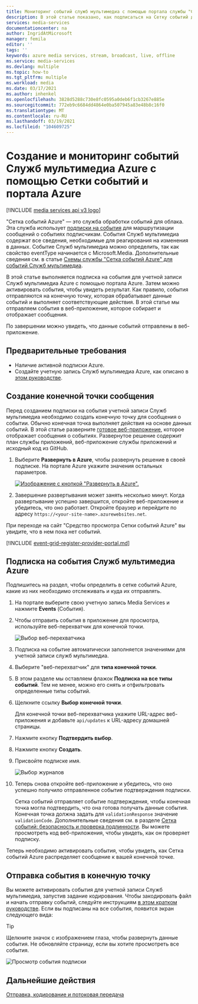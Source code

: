 ```yaml
---
title: Мониторинг событий служб мультимедиа с помощью портала службы "Сетка событий"
description: В этой статье показано, как подписаться на Сетку событий для отслеживания событий Служб мультимедиа Azure.
services: media-services
documentationcenter: na
author: IngridAtMicrosoft
manager: femila
editor: ''
tags: ''
keywords: azure media services, stream, broadcast, live, offline
ms.service: media-services
ms.devlang: multiple
ms.topic: how-to
ms.tgt_pltfrm: multiple
ms.workload: media
ms.date: 03/17/2021
ms.author: inhenkel
ms.openlocfilehash: 3828d5288c730e8fc0595a0deb6f1cb3267e885e
ms.sourcegitcommit: 772eb9c6684dd4864e0ba507945a83e48b8c16f0
ms.translationtype: MT
ms.contentlocale: ru-RU
ms.lasthandoff: 03/19/2021
ms.locfileid: "104609725"
---
```

# <a name="create-and-monitor-media-services-events-with-event-grid-using-the-azure-portal"></a>Создание и мониторинг событий Служб мультимедиа Azure с помощью Сетки событий и портала Azure

[!INCLUDE [media services api v3 logo](../includes/v3-hr.md)]

"Сетка событий Azure" — это служба обработки событий для облака. Эта служба использует [подписки на события](../../../event-grid/concepts.md#event-subscriptions) для маршрутизации сообщений о событиях подписчикам. События Служб мультимедиа содержат все сведения, необходимые для реагирования на изменения в данных. Событие Служб мультимедиа можно определить, так как свойство eventType начинается с Microsoft.Media. Дополнительные сведения см. в статье [Схемы службы "Сетка событий Azure" для событий Служб мультимедиа](media-services-event-schemas.md).

В этой статье выполняется подписка на события для учетной записи Служб мультимедиа Azure с помощью портала Azure. Затем можно активировать события, чтобы увидеть результат. Как правило, события отправляются на конечную точку, которая обрабатывает данные событий и выполняет соответствующие действия. В этой статье мы отправляем события в веб-приложение, которое собирает и отображает сообщения.

По завершении можно увидеть, что данные событий отправлены в веб-приложение.

## <a name="prerequisites"></a>Предварительные требования 

* Наличие активной подписки Azure.
* Создайте учетную запись Служб мультимедиа Azure, как описано в [этом руководстве](../create-account-howto.md).

## <a name="create-a-message-endpoint"></a>Создание конечной точки сообщения

Перед созданием подписки на события учетной записи Служб мультимедиа необходимо создать конечную точку для сообщения о событии. Обычно конечная точка выполняет действия на основе данных событий. В этой статье разверните [готовое веб-приложение](https://github.com/Azure-Samples/azure-event-grid-viewer), которое отображает сообщения о событиях. Развернутое решение содержит план службы приложений, веб-приложение службы приложений и исходный код из GitHub.

1. Выберите **Развернуть в Azure**, чтобы развернуть решение в своей подписке. На портале Azure укажите значения остальных параметров.

   [![Изображение с кнопкой "Развернуть в Azure".](https://azuredeploy.net/deploybutton.png)](https://portal.azure.com/#create/Microsoft.Template/uri/https%3A%2F%2Fraw.githubusercontent.com%2FAzure-Samples%2Fazure-event-grid-viewer%2Fmaster%2Fazuredeploy.json)

1. Завершение развертывания может занять несколько минут. Когда развертывание успешно завершится, откройте веб-приложение и убедитесь, что оно работает. Откройте браузер и перейдите по адресу `https://<your-site-name>.azurewebsites.net`.

При переходе на сайт "Средство просмотра Сетки событий Azure" вы увидите, что в нем пока нет событий.
   
[!INCLUDE [event-grid-register-provider-portal.md](../../../../includes/event-grid-register-provider-portal.md)]

## <a name="subscribe-to-media-services-events"></a>Подписка на события Служб мультимедиа Azure

Подпишитесь на раздел, чтобы определить в сетке событий Azure, какие из них необходимо отслеживать и куда их отправлять.

1. На портале выберите свою учетную запись Media Services и нажмите **Events** (События).
1. Чтобы отправить события в приложение для просмотра, используйте веб-перехватчик для конечной точки. 

   ![Выбор веб-перехватчика](../media/monitor-events-portal/select-web-hook.png)

1. Подписка на событие автоматически заполняется значениями для учетной записи служб мультимедиа. 
1. Выберите "веб-перехватчик" для **типа конечной точки**.
1. В этом разделе мы оставляем флажок **Подписка на все типы событий**. Тем не менее, можно его снять и отфильтровать определенные типы событий. 
1. Щелкните ссылку **Выбор конечной точки**.

    Для конечной точки веб-перехватчика укажите URL-адрес веб-приложения и добавьте `api/updates` к URL-адресу домашней страницы. 

1. Нажмите кнопку **Подтвердить выбор**.
1. Нажмите кнопку **Создать**.
1. Присвойте подписке имя.

   ![Выбор журналов](../media/monitor-events-portal/create-subscription.png)

1. Теперь снова откройте веб-приложение и убедитесь, что оно успешно получило отправленное событие подтверждения подписки. 

    Сетка событий отправляет событие подтверждения, чтобы конечная точка могла подтвердить, что она готова получать данные события. Конечная точка должна задать для `validationResponse` значение `validationCode`. Дополнительные сведения см. в разделе [Сетка событий: безопасность и проверка подлинности](../../../event-grid/security-authentication.md). Вы можете просмотреть код веб-приложения, чтобы увидеть, как он проверяет подписку.

Теперь необходимо активировать события, чтобы увидеть, как Сетка событий Azure распределяет сообщение к вашей конечной точке.

## <a name="send-an-event-to-your-endpoint"></a>Отправка события в конечную точку

Вы можете активировать события для учетной записи Служб мультимедиа, запустив задание кодирования. Чтобы закодировать файл и начать отправку событий, следуйте инструкциям [в этом кратком руководстве](../stream-files-dotnet-quickstart.md). Если вы подписаны на все события, появится экран следующего вида:

> [!TIP]
> Щелкните значок с изображением глаза, чтобы развернуть данные события. Не обновляйте страницу, если вы хотите просмотреть все события.

![Просмотр события подписки](../media/monitor-events-portal/view-subscription-event.png)

## <a name="next-steps"></a>Дальнейшие действия

[Отправка, кодирование и потоковая передача](../stream-files-tutorial-with-api.md)
